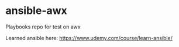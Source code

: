 # ansible-awx
Playbooks repo for test on awx

Learned ansible here:
https://www.udemy.com/course/learn-ansible/
